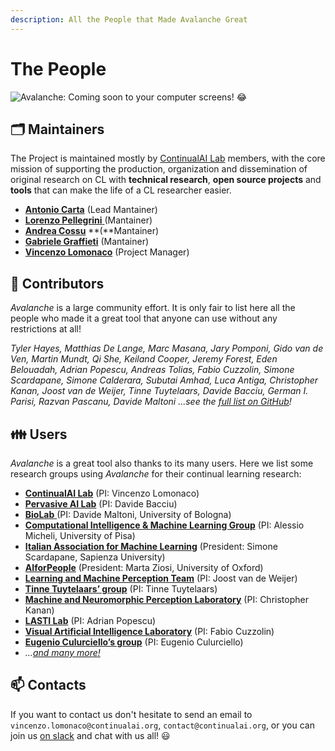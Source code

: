 ```yaml
---
description: All the People that Made Avalanche Great
---
```


# The People

![Avalanche: Coming soon to your computer screens! &#x1F602;](../.gitbook/assets/avalanche_maintaners.png)

## 🗂️ Maintainers

The Project is maintained mostly by [ContinualAI Lab](https://www.continualai.org/lab/) members, with the core mission of supporting the production, organization and dissemination of original research on CL with **technical research**, **open source projects** and **tools** that can make the life of a CL researcher easier.

* [**Antonio Carta**](http://pages.di.unipi.it/carta/) \(Lead Mantainer\)
* [**Lorenzo Pellegrini** ](https://www.unibo.it/sitoweb/l.pellegrini)\(Mantainer\)
* [**Andrea Cossu**](https://andreacossu.github.io/) **\(**Mantainer\)
* [**Gabriele Graffieti**](https://www.unibo.it/sitoweb/gabriele.graffieti/en) \(Mantainer\)
* [**Vincenzo Lomonaco**](https://www.vincenzolomonaco.com/) \(Project Manager\)

## 🔨 Contributors

_Avalanche_ is a large community effort. It is only fair to list here all the people who made it a great tool that anyone can use without any restrictions at all!

_Tyler Hayes, Matthias De Lange, Marc Masana, Jary Pomponi, Gido van de Ven, Martin Mundt, Qi She, Keiland Cooper, Jeremy Forest, Eden Belouadah, Adrian Popescu, Andreas Tolias, Fabio Cuzzolin, Simone Scardapane, Simone Calderara, Subutai Amhad, Luca Antiga, Christopher Kanan, Joost van de Weijer, Tinne Tuytelaars, Davide Bacciu, German I. Parisi, Razvan Pascanu, Davide Maltoni_ _...see the_ [_full list on GitHub_](https://github.com/ContinualAI/avalanche/graphs/contributors)_!_

## 👪 Users

_Avalanche_ is a great tool also thanks to its many users. Here we list some research groups using _Avalanche_ for their continual learning research:

* [**ContinualAI Lab**](https://www.continualai.org/lab/) \(PI: Vincenzo Lomonaco\)
* [**Pervasive AI Lab**](http://pai.di.unipi.it/) \(PI: Davide Bacciu\)
* [**BioLab** ](http://biolab.csr.unibo.it/home.asp)\(PI: Davide Maltoni, University of Bologna\)
* [**Computational Intelligence & Machine Learning Group**](http://ciml.di.unipi.it/index.html) \(PI: Alessio Micheli, University of Pisa\)
* [**Italian Association for Machine Learning**](https://iaml.it/) \(President: Simone Scardapane,  Sapienza University\)
* [**AIforPeople**](https://www.aiforpeople.org/) \(President: Marta Ziosi, University of Oxford\)
* [**Learning and Machine Perception Team**](http://www.cvc.uab.es/lamp/) \(PI: Joost van de Weijer\)
* [**Tinne Tuytelaars’ group**](https://homes.esat.kuleuven.be/~tuytelaa/) \(PI: Tinne Tuytelaars\)
* [**Machine and Neuromorphic Perception Laboratory**](http://klab.cis.rit.edu/) \(PI: Christopher Kanan\)
* [**LASTI Lab**](https://kalisteo.cea.fr/index.php/textual-and-visual-semantic/) \(PI: Adrian Popescu\)
* [**Visual Artificial Intelligence Laboratory**](https://cms.brookes.ac.uk/staff/FabioCuzzolin) \(PI: Fabio Cuzzolin\)
* [**Eugenio Culurciello’s group**](https://scholar.google.com/citations?user=SeGmqkIAAAAJ&hl=en) \(PI: Eugenio Culurciello\)
* _..._[_and many more!_ ](https://www.continualai.org/research)

## 📫 Contacts

If you want to contact us don't hesitate to send an email to `vincenzo.lomonaco@continualai.org`, `contact@continualai.org`, or you can join us [on slack](https://join.slack.com/t/continualai/shared_invite/enQtNjQxNDYwMzkxNzk0LTBhYjg2MjM0YTM2OWRkNDYzOGE0ZTIzNDQ0ZGMzNDE3ZGUxNTZmNmM1YzJiYzgwMTkyZDQxYTlkMTI3NzZkNjU) and chat with us all! 😃

